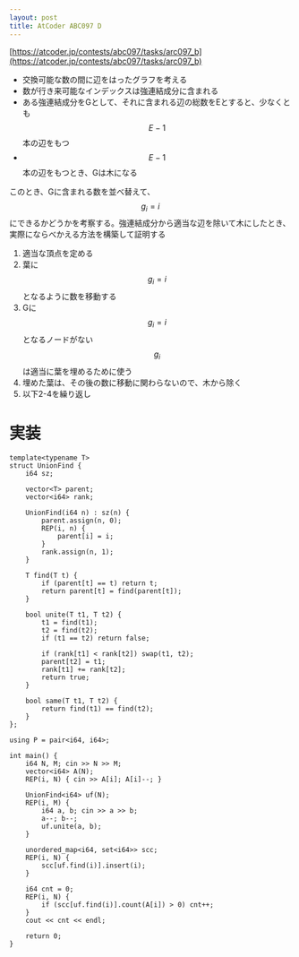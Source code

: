 ```yaml
---
layout: post
title: AtCoder ABC097 D
---
```


[https://atcoder.jp/contests/abc097/tasks/arc097_b](https://atcoder.jp/contests/abc097/tasks/arc097_b)


- 交換可能な数の間に辺をはったグラフを考える
- 数が行き来可能なインデックスは強連結成分に含まれる
- ある強連結成分をGとして、それに含まれる辺の総数をEとすると、少なくとも$$E-1$$本の辺をもつ
- $$E-1$$本の辺をもつとき、Gは木になる

このとき、Gに含まれる数を並べ替えて、$$g_i = i$$にできるかどうかを考察する。強連結成分から適当な辺を除いて木にしたとき、実際にならべかえる方法を構築して証明する

1. 適当な頂点を定める
2. 葉に$$g_i = i$$となるように数を移動する
3. Gに$$g_i = i$$となるノードがない$$g_i$$は適当に葉を埋めるために使う
4. 埋めた葉は、その後の数に移動に関わらないので、木から除く
5. 以下2-4を繰り返し


# 実装

```
template<typename T>
struct UnionFind {
    i64 sz;

    vector<T> parent;
    vector<i64> rank;

    UnionFind(i64 n) : sz(n) {
        parent.assign(n, 0);
        REP(i, n) {
            parent[i] = i;
        }
        rank.assign(n, 1);
    }

    T find(T t) {
        if (parent[t] == t) return t;
        return parent[t] = find(parent[t]);
    }

    bool unite(T t1, T t2) {
        t1 = find(t1);
        t2 = find(t2);
        if (t1 == t2) return false;

        if (rank[t1] < rank[t2]) swap(t1, t2);
        parent[t2] = t1;
        rank[t1] += rank[t2];
        return true;
    }

    bool same(T t1, T t2) {
        return find(t1) == find(t2);
    }
};

using P = pair<i64, i64>;

int main() {
    i64 N, M; cin >> N >> M;
    vector<i64> A(N);
    REP(i, N) { cin >> A[i]; A[i]--; }

    UnionFind<i64> uf(N);
    REP(i, M) {
        i64 a, b; cin >> a >> b;
        a--; b--;
        uf.unite(a, b);
    }

    unordered_map<i64, set<i64>> scc;
    REP(i, N) {
        scc[uf.find(i)].insert(i);
    }

    i64 cnt = 0;
    REP(i, N) {
        if (scc[uf.find(i)].count(A[i]) > 0) cnt++;
    }
    cout << cnt << endl;

    return 0;
}
```